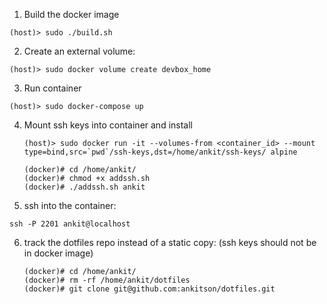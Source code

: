 1. Build the docker image

`(host)> sudo ./build.sh`

2. Create an external volume: 

`(host)> sudo docker volume create devbox_home`

3. Run container

`(host)> sudo docker-compose up`

4. Mount ssh keys into container and install

    ```
    (host)> sudo docker run -it --volumes-from <container_id> --mount type=bind,src=`pwd`/ssh-keys,dst=/home/ankit/ssh-keys/ alpine
       
    (docker)# cd /home/ankit/
    (docker)# chmod +x addssh.sh
    (docker)# ./addssh.sh ankit 
    ```

5. ssh into the container:

  `ssh -P 2201 ankit@localhost`

6. track the dotfiles repo instead of a static copy: (ssh keys should not be in docker image)

   ```
   (docker)# cd /home/ankit/
   (docker)# rm -rf /home/ankit/dotfiles
   (docker)# git clone git@github.com:ankitson/dotfiles.git
   ```

